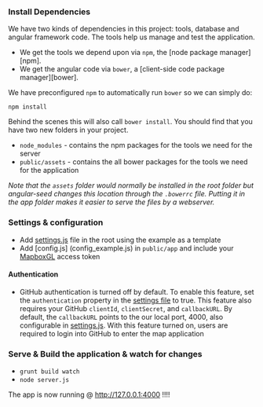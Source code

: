 ### Install Dependencies

We have two kinds of dependencies in this project: tools, database and angular framework code.  The tools help
us manage and test the application.

* We get the tools we depend upon via `npm`, the [node package manager][npm].
* We get the angular code via `bower`, a [client-side code package manager][bower].

We have preconfigured `npm` to automatically run `bower` so we can simply do:

```
npm install
```

Behind the scenes this will also call `bower install`.  You should find that you have two new
folders in your project.

* `node_modules` - contains the npm packages for the tools we need for the server
* `public/assets` - contains the all bower packages for the tools we need for the application

*Note that the `assets` folder would normally be installed in the root folder but
angular-seed changes this location through the `.bowerrc` file.  Putting it in the app folder makes
it easier to serve the files by a webserver.*

### Settings & configuration
* Add [settings.js](settings_example.js) file in the root using the example as a template
* Add [config.js] (config_example.js) in `public/app` and include your [MapboxGL](https://www.mapbox.com/mapbox-gl-js/api/) access token

#### Authentication
* GitHub authentication is turned off by default. To enable this feature, set the `authentication` 
property in the [settings file](settings_example.js) to true. This feature also requires your GitHub
`clientId`, `clientSecret`, and `callbackURL`. By default, the `callbackURL` points to the our local port, 4000, also configurable in
[settings.js](settings_example.js). With this feature turned on, users are required to login into GitHub to enter the map application

### Serve & Build the application & watch for changes
* `grunt build watch`
* `node server.js`

The app is now running @ http://127.0.0.1:4000 !!!!